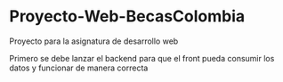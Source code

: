 # Proyecto-Web-BecasColombia
Proyecto para la asignatura de desarrollo web

Primero se debe lanzar el backend para que el front pueda consumir los datos y funcionar de manera correcta
